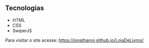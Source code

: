 ## Tecnologias
* HTML
* CSS
* SwiperJS

Para visitar o site acesse: https://jonathanoj.github.io/LojaDeLivros/
